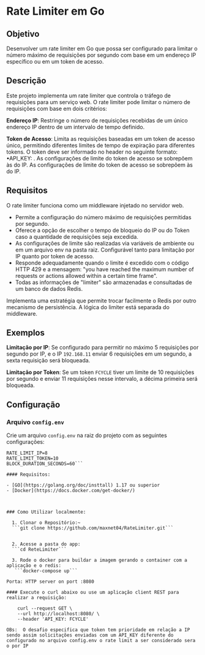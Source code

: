 # Rate Limiter em Go 

## Objetivo 

Desenvolver um rate limiter em Go que possa ser configurado para limitar o número máximo de requisições por segundo com base em um endereço IP específico ou em um token de acesso.

## Descrição

Este projeto implementa um rate limiter que controla o tráfego de requisições para um serviço web. O rate limiter pode limitar o número de requisições com base em dois critérios: 

**Endereço IP**: Restringe o número de requisições recebidas de um único endereço IP dentro de um intervalo de tempo definido.

**Token de Acesso**: Limita as requisições baseadas em um token de acesso único, permitindo diferentes limites de tempo de expiração para diferentes tokens. O token deve ser informado no header no seguinte formato: •API_KEY: <TOKEN>. As configurações de limite do token de acesso se sobrepõem às do IP. As configurações de limite do token de acesso se sobrepõem às do IP.



## Requisitos 

O rate limiter funciona como um middleware injetado no servidor web. 

- Permite a configuração do número máximo de requisições permitidas por segundo. 
- Oferece a opção de escolher o tempo de bloqueio do IP ou do Token caso a quantidade de requisições seja excedida. 
- As configurações de limite são realizadas via variáveis de ambiente ou em um arquivo env na pasta raiz. Configurável tanto para limitação por IP quanto por token de acesso. 
- Responde adequadamente quando o limite é excedido com o código HTTP 429 e a mensagem: "you have reached the maximum number of requests or actions allowed within a certain time frame". 
- Todas as informações de "limiter" são armazenadas e consultadas de um banco de dados Redis.

 Implementa uma estratégia que permite trocar facilmente o Redis por outro mecanismo de persistência. A lógica do limiter está separada do middleware. 
 
 ## Exemplos 
 
 **Limitação por IP**: Se configurado para permitir no máximo 5 requisições por segundo por IP, e o IP `192.168.11` enviar 6 requisições em um segundo, a sexta requisição será bloqueada. 
 
 **Limitação por Token**: Se um token `FCYCLE` tiver um limite de 10 requisições por segundo e enviar 11 requisições nesse intervalo, a décima primeira será bloqueada. 
 
 ## Configuração 
 
 ### Arquivo `config.env`
 
 Crie um arquivo `config.env` na raiz do projeto com as seguintes configurações: 
 
 
```API_KEY=FCYCLE
RATE_LIMIT_IP=8
RATE_LIMIT_TOKEN=10
BLOCK_DURATION_SECONDS=60```
 
#### Requisitos:

- [GO](https://golang.org/doc/insttall) 1.17 ou superior
- [Docker](https://docs.docker.com/get-docker/)



### Como Utilizar localmente:

  1. Clonar o Repositório:~
  ```git clone https://github.com/maxnet04/RateLimiter.git```


  2. Acesse a pasta do app:
  ```cd ReteLimiter```

  3. Rode o docker para buildar a imagem gerando o container com a aplicação e o redis:
   ```docker-compose up```

Porta: HTTP server on port :8080

#### Execute o curl abaixo ou use um aplicação client REST para realizar a requisição:

    curl --request GET \
    --url http://localhost:8080/ \
    --header 'API_KEY: FCYCLE'

OBs:  O desafio especifica que token tem prioridade em relação a IP sendo assim solicitações enviadas com um API_KEY diferente do configurado no arquivo config.env o rate limit a ser considerado sera o por IP